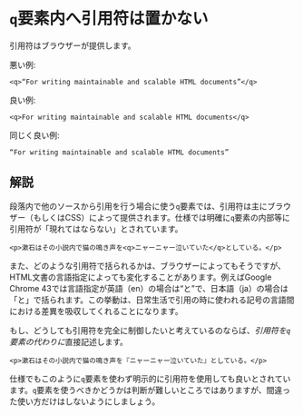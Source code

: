 # `q`要素内へ引用符は置かない

引用符はブラウザーが提供します。

悪い例:

    <q>“For writing maintainable and scalable HTML documents”</q>

良い例:

    <q>For writing maintainable and scalable HTML documents</q>

同じく良い例:

    “For writing maintainable and scalable HTML documents”


## 解説

段落内で他のソースから引用を行う場合に使う`q`要素では、引用符は主にブラウザー（もしくはCSS）によって提供されます。仕様では明確に`q`要素の内部等に引用符が「現れてはならない」とされています。

    <p>漱石はその小説内で猫の鳴き声を<q>ニャーニャー泣いていた</q>としている。</p>

また、どのような引用符で括られるかは、ブラウザーによってもそうですが、HTML文書の言語指定によっても変化することがあります。例えばGoogle Chrome 43では言語指定が英語（en）の場合は“と”で、日本語（ja）の場合は「と」で括られます。この挙動は、日常生活で引用の時に使われる記号の言語間における差異を吸収してくれることになります。

もし、どうしても引用符を完全に制御したいと考えているのならば、*引用符を`q`要素の代わりに*直接記述します。

    <p>漱石はその小説内で猫の鳴き声を『ニャーニャー泣いていた』としている。</p>

仕様でもこのように`q`要素を使わず明示的に引用符を使用しても良いとされています。`q`要素を使うべきかどうかは判断が難しいところではありますが、間違った使い方だけはしないようにしましょう。
